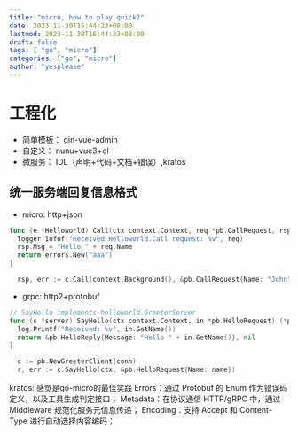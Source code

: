 ```yaml
---
title: "micro, how to play quick?"
date: 2023-11-30T15:44:23+08:00
lastmod: 2023-11-30T16:44:23+08:00
draft: false
tags: [ "go", "micro"]
categories: ["go", "micro"]
author: "yesplease"
---
```

# 工程化

- 简单模板：
gin-vue-admin
- 自定义：
nunu+vue3+el
- 微服务：
IDL（声明+代码+文档+错误）,kratos

## 统一服务端回复信息格式

- micro: http+json
```go
func (e *Helloworld) Call(ctx context.Context, req *pb.CallRequest, rsp *pb.CallResponse) error {
  logger.Infof("Received Helloworld.Call request: %v", req)
  rsp.Msg = "Hello " + req.Name
  return errors.New("aaa")
}

  rsp, err := c.Call(context.Background(), &pb.CallRequest{Name: "John"})
```

- grpc: http2+protobuf
```go
// SayHello implements helloworld.GreeterServer
func (s *server) SayHello(ctx context.Context, in *pb.HelloRequest) (*pb.HelloReply, error) {
  log.Printf("Received: %v", in.GetName())
  return &pb.HelloReply{Message: "Hello " + in.GetName()}, nil
}

  c := pb.NewGreeterClient(conn)
  r, err := c.SayHello(ctx, &pb.HelloRequest{Name: name})
```
kratos: 感觉是go-micro的最佳实践
Errors：通过 Protobuf 的 Enum 作为错误码定义，以及工具生成判定接口；
Metadata：在协议通信 HTTP/gRPC 中，通过 Middleware 规范化服务元信息传递；
Encoding：支持 Accept 和 Content-Type 进行自动选择内容编码；


